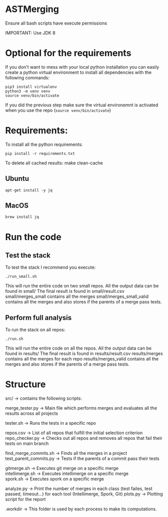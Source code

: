 # ASTMerging
Ensure all bash scripts have execute permissions

IMPORTANT: Use JDK 8
# Optional for the requirements
If you don't want to mess with your local python installation you can easily create a python virtual environment to install all dependencies with the following commands:
```
pip3 install virtualenv
python3 -m venv venv
source venv/bin/activate
```
If you did the previous step make sure the virtual environemnt is activated when you use the repo (`source venv/bin/activate`)
# Requirements:
To install all the python requirements:
```
pip install -r requirements.txt
```

To delete all cached results:
  make clean-cache

## Ubuntu

```
apt-get install -y jq
```

## MacOS

```
brew install jq
```

# Run the code

## Test the stack
To test the stack I recommend you execute:

```
./run_small.sh
```
This will run the entire code on two small repos.
All the output data can be found in small/
The final result is found in small/result.csv
small/merges_small contains all the merges
small/merges_small_valid contains all the merges and also stores if the parents of a merge pass tests.

## Perform full analysis

To run the stack on all repos:

```
./run.sh
```
This will run the entire code on all the repos.
All the output data can be found in results/
The final result is found in results/result.csv
results/merges contains all the merges for each repo
results/merges_valid contains all the merges and also stores if the parents of a merge pass tests.

# Structure


src/ -> contains the following scripts:

merge_tester.py -> Main file which performs merges and evaluates all the results across all projects

tester.sh -> Runs the tests in a specific repo

repos.csv -> List of all repos that fulfill the initial selection criterion  
repo_checker.py -> Checks out all repos and removes all repos that fail their tests on main branch

find_merge_commits.sh -> Finds all the merges in a project  
test_parent_commits.py -> Tests if the parents of a commit pass their tests

gitmerge.sh -> Executes git merge on a specific merge  
intellimerge.sh -> Executes intellimerge on a specific merge  
spork.sh -> Executes spork on a specific merge  

analyze.py -> Print the number of merges in each class (test failes, test passed, timeout...) for each tool (Intellimerge, Spork, Git)
plots.py -> Plotting script for the report


.workdir -> This folder is used by each process to make its computations.
